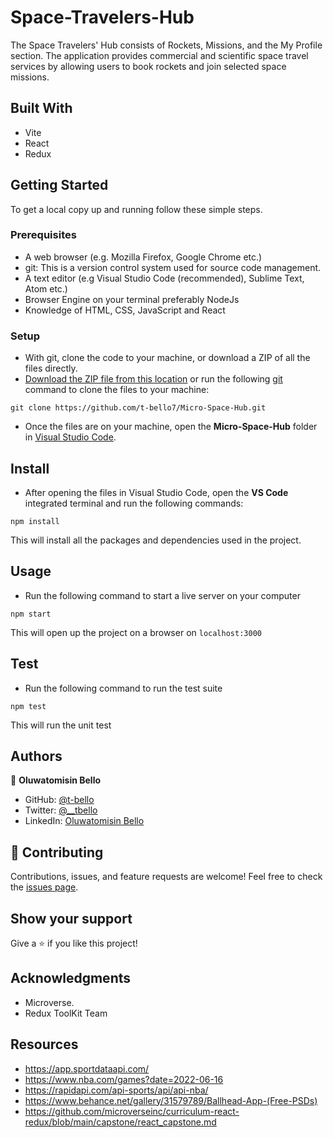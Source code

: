 # Space-Travelers-Hub

The Space Travelers' Hub consists of Rockets, Missions, and the My Profile section. The application provides commercial and scientific space travel services by allowing users to book rockets and join selected space missions.

## Built With
- Vite
- React
- Redux


## Getting Started

To get a local copy up and running follow these simple steps.

### Prerequisites

- A web browser (e.g. Mozilla Firefox, Google Chrome etc.)
- git: This is a version control system used for source code management.
- A text editor (e.g Visual Studio Code (recommended), Sublime Text, Atom etc.)
- Browser Engine on your terminal preferably NodeJs
- Knowledge of HTML, CSS, JavaScript and React

### Setup

- With git, clone the code to your machine, or download a ZIP of all the files directly.
- [Download the ZIP file from this location](https://github.com/t-bello7/Micro-Space-Hub/archive/refs/heads/develop.zip) or run the following [git](https://git-scm.com/) command to clone the files to your machine:

```
git clone https://github.com/t-bello7/Micro-Space-Hub.git
```

- Once the files are on your machine, open the **Micro-Space-Hub** folder in [Visual Studio Code](https://code.visualstudio.com/download).

## Install

- After opening the files in Visual Studio Code, open the **VS Code** integrated terminal and run the following commands:

```
npm install
```

This will install all the packages and dependencies used in the project.

## Usage 
- Run the following command to start a live server on your computer
```
npm start
```

This will open up the project on a browser on `localhost:3000`

## Test
- Run the following command to run the test suite 

```
npm test 
```
This will run the unit test 

## Authors

👤 **Oluwatomisin Bello**

- GitHub: [@t-bello](https://github.com/t-bello)
- Twitter: [@__tbello](https://twitter.com/__tbello)
- LinkedIn: [Oluwatomisin Bello](https://www.linkedin.com/in/tbello7)

## 🤝 Contributing

Contributions, issues, and feature requests are welcome!
Feel free to check the [issues page](../../issues/).

## Show your support

Give a ⭐️ if you like this project!

## Acknowledgments

- Microverse.
- Redux ToolKit Team

## Resources 
- https://app.sportdataapi.com/
- https://www.nba.com/games?date=2022-06-16
- https://rapidapi.com/api-sports/api/api-nba/
- https://www.behance.net/gallery/31579789/Ballhead-App-(Free-PSDs)
- https://github.com/microverseinc/curriculum-react-redux/blob/main/capstone/react_capstone.md
